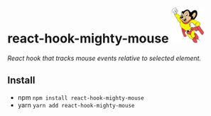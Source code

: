 # react-hook-mighty-mouse ![Mighty Mouse](mighty-mouse.png)

_React hook that tracks mouse events relative to selected element._

## Install

- npm `npm install react-hook-mighty-mouse`
- yarn `yarn add react-hook-mighty-mouse`
